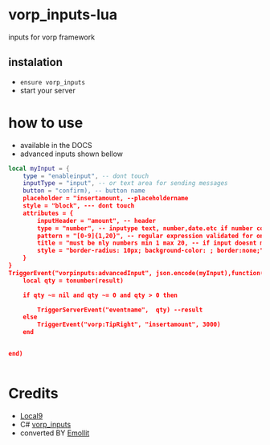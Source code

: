 # vorp_inputs-lua
inputs for vorp framework


## instalation
- `ensure vorp_inputs`
- start your server


# how to use

- available in the DOCS
- advanced inputs shown bellow
```lua
local myInput = {
    type = "enableinput", -- dont touch
    inputType = "input", -- or text area for sending messages
    button = "confirm), -- button name
    placeholder = "insertamount, --placeholdername
    style = "block", --- dont touch
    attributes = {
        inputHeader = "amount", -- header
        type = "number", -- inputype text, number,date.etc if number comment out the pattern
        pattern = "[0-9]{1,20}", -- regular expression validated for only numbers "[0-9]", for letters only [A-Za-z]+   with charecter limit  [A-Za-z]{5,20}     with chareceter limit and numbers [A-Za-z0-9]{5,}
        title = "must be nly numbers min 1 max 20, -- if input doesnt match show this message
        style = "border-radius: 10px; background-color: ; border:none;", -- style  the inptup
    }
}
TriggerEvent("vorpinputs:advancedInput", json.encode(myInput),function(result)
    local qty = tonumber(result)

    if qty ~= nil and qty ~= 0 and qty > 0 then

        TriggerServerEvent("eventname",  qty) --result
    else
        TriggerEvent("vorp:TipRight", "insertamount", 3000)
    end


end)
                
```

# Credits
- [Local9](https://github.com/Local9)
- C# [vorp_inputs](https://github.com/VORPCORE/VORP-Inputs)
- converted BY [Emollit](https://github.com/Emolitt)
